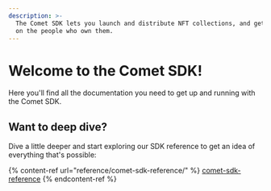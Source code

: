 ```yaml
---
description: >-
  The Comet SDK lets you launch and distribute NFT collections, and get insights
  on the people who own them.
---
```


# Welcome to the Comet SDK!

Here you'll find all the documentation you need to get up and running with the Comet SDK.

## Want to deep dive?

Dive a little deeper and start exploring our SDK reference to get an idea of everything that's possible:

{% content-ref url="reference/comet-sdk-reference/" %}
[comet-sdk-reference](reference/comet-sdk-reference/)
{% endcontent-ref %}
